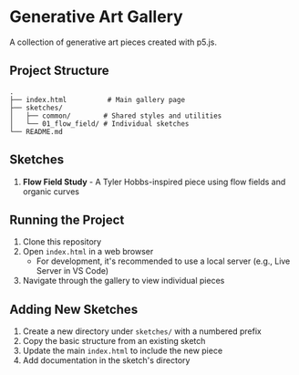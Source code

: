 # Generative Art Gallery

A collection of generative art pieces created with p5.js.

## Project Structure

```
.
├── index.html          # Main gallery page
├── sketches/
│   ├── common/        # Shared styles and utilities
│   └── 01_flow_field/ # Individual sketches
└── README.md
```

## Sketches

1. **Flow Field Study** - A Tyler Hobbs-inspired piece using flow fields and organic curves

## Running the Project

1. Clone this repository
2. Open `index.html` in a web browser
   - For development, it's recommended to use a local server (e.g., Live Server in VS Code)
3. Navigate through the gallery to view individual pieces

## Adding New Sketches

1. Create a new directory under `sketches/` with a numbered prefix
2. Copy the basic structure from an existing sketch
3. Update the main `index.html` to include the new piece
4. Add documentation in the sketch's directory 